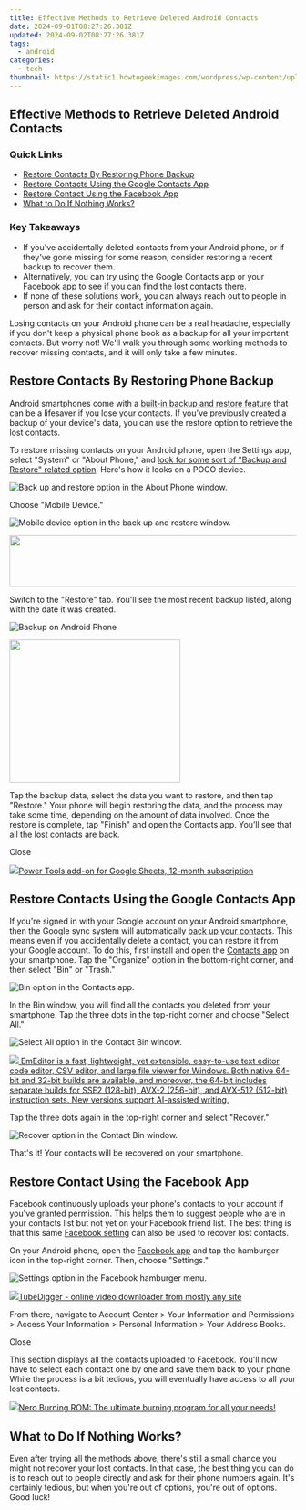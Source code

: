 ```yaml
---
title: Effective Methods to Retrieve Deleted Android Contacts
date: 2024-09-01T08:27:26.381Z
updated: 2024-09-02T08:27:26.381Z
tags:
  - android
categories:
  - tech
thumbnail: https://static1.howtogeekimages.com/wordpress/wp-content/uploads/2024/05/how-to-recover-missing-contacts-on-android.jpg
---
```


## Effective Methods to Retrieve Deleted Android Contacts

### Quick Links

* [Restore Contacts By Restoring Phone Backup](https://techno-recovery.techidaily.com/understanding-why-car-batteries-may-need-constant-replacement-a-comprehensive-guide/)
* [Restore Contacts Using the Google Contacts App](https://techtrends.techidaily.com/unlocking-your-device-removing-a-pin-from-windows-11-without-hitches/)
* [Restore Contact Using the Facebook App](https://fox-info.techidaily.com/2024-approved-best-script-innovation-place/)
* [What to Do If Nothing Works?](https://extra-information.techidaily.com/essential-tips-for-efficiently-utilizing-background-eraser-tool-in-ps/)

### Key Takeaways

* If you've accidentally deleted contacts from your Android phone, or if they've gone missing for some reason, consider restoring a recent backup to recover them.
* Alternatively, you can try using the Google Contacts app or your Facebook app to see if you can find the lost contacts there.
* If none of these solutions work, you can always reach out to people in person and ask for their contact information again.

 Losing contacts on your Android phone can be a real headache, especially if you don't keep a physical phone book as a backup for all your important contacts. But worry not! We'll walk you through some working methods to recover missing contacts, and it will only take a few minutes.

##  Restore Contacts By Restoring Phone Backup

 Android smartphones come with a [built-in backup and restore feature](https://youtube-help.techidaily.com/in-2024-master-your-stream-utilizing-youtubes-av1-technology/) that can be a lifesaver if you lose your contacts. If you've previously created a backup of your device's data, you can use the restore option to retrieve the lost contacts.

 To restore missing contacts on your Android phone, open the Settings app, select "System" or "About Phone," and [look for some sort of "Backup and Restore" related option](https://desktop-recording.techidaily.com/in-2024-simplify-virtual-collaboration-a-zoom-setup-overview/). Here's how it looks on a POCO device.

![Back up and restore option in the About Phone window.](https://static1.howtogeekimages.com/wordpress/wp-content/uploads/2024/05/back-up-and-restore-option-in-the-about-phone-window-1.jpg) 

 Choose "Mobile Device."

![Mobile device option in the back up and restore window.](https://static1.howtogeekimages.com/wordpress/wp-content/uploads/2024/05/mobile-device-option-in-the-back-up-and-restore-window-1.jpg) 

<!-- affiliate ads begin -->
<a href="https://vapordna.pxf.io/c/5597632/1494880/17238" target="_top" id="1494880"><img src="//a.impactradius-go.com/display-ad/17238-1494880" border="0" alt="" width="728" height="90"/></a><img height="0" width="0" src="https://imp.pxf.io/i/5597632/1494880/17238" style="position:absolute;visibility:hidden;" border="0" />
<!-- affiliate ads end -->
 Switch to the "Restore" tab. You'll see the most recent backup listed, along with the date it was created.

![Backup on Android Phone](https://static1.howtogeekimages.com/wordpress/wp-content/uploads/2024/05/backup-on-android-phone-1.jpg) 

<!-- affiliate ads begin -->
<a href="https://united.elfm.net/c/5597632/748964/4704" target="_top" id="748964"><img src="//a.impactradius-go.com/display-ad/4704-748964" border="0" alt="" width="300" height="250"/></a><img height="0" width="0" src="https://united.elfm.net/i/5597632/748964/4704" style="position:absolute;visibility:hidden;" border="0" />
<!-- affiliate ads end -->
 Tap the backup data, select the data you want to restore, and then tap "Restore." Your phone will begin restoring the data, and the process may take some time, depending on the amount of data involved. Once the restore is complete, tap "Finish" and open the Contacts app. You’ll see that all the lost contacts are back.

Close 

<!-- affiliate ads begin -->
<a href="https://secure.2checkout.com/order/checkout.php?PRODS=4721564&QTY=1&AFFILIATE=108875&CART=1"><img src="https://secure.avangate.com/images/merchant/c14a8df1e1b4d5297e9cb30cb34d5a00/products/copy_power-tools-48.png" border="0">Power Tools add-on for Google Sheets, 12-month subscription</a>
<!-- affiliate ads end -->
##  Restore Contacts Using the Google Contacts App

 If you're signed in with your Google account on your Android smartphone, then the Google sync system will automatically [back up your contacts](https://youtube-blog.techidaily.com/vering-the-ins-and-outs-of-youtube-shorts-capital-for-2024/). This means even if you accidentally delete a contact, you can restore it from your Google account. To do this, first install and open the [Contacts app](https://www.anrdoezrs.net/links/3607085/type/dlg/sid/UUhtgUeUpU2003269/https://play.google.com/store/apps/details?id=com.google.android.contacts&hl=en%5FIN&gl=US) on your smartphone. Tap the "Organize" option in the bottom-right corner, and then select "Bin" or "Trash."

![Bin option in the Contacts app.](https://static1.howtogeekimages.com/wordpress/wp-content/uploads/2024/05/bin-option-in-the-contacts-app.jpg) 

 In the Bin window, you will find all the contacts you deleted from your smartphone. Tap the three dots in the top-right corner and choose "Select All."

![Select All option in the Contact Bin window.](https://static1.howtogeekimages.com/wordpress/wp-content/uploads/2024/05/select-all-option-in-the-contact-bin-window.jpg) 

<!-- affiliate ads begin -->
<a href="https://shop.emeditor.com/order/checkout.php?PRODS=4610657&QTY=1&AFFILIATE=108875&CART=1"><img src="https://www.emeditor.com/wp-content/uploads/2024/06/emeditor_chat_ai.png" border="0">
EmEditor is a fast, lightweight, yet extensible, easy-to-use text editor, code editor, CSV editor, and large file viewer for Windows. Both native 64-bit and 32-bit builds are available, and moreover, the 64-bit includes separate builds for SSE2 (128-bit), AVX-2 (256-bit), and AVX-512 (512-bit) instruction sets. New versions support AI-assisted writing.</a>
<!-- affiliate ads end -->
 Tap the three dots again in the top-right corner and select "Recover."

![Recover option in the Contact Bin window.](https://static1.howtogeekimages.com/wordpress/wp-content/uploads/2024/05/recover-option-in-the-contact-bin-window.jpg) 

 That's it! Your contacts will be recovered on your smartphone.

##  Restore Contact Using the Facebook App

 Facebook continuously uploads your phone's contacts to your account if you've granted permission. This helps them to suggest people who are in your contacts list but not yet on your Facebook friend list. The best thing is that this same [Facebook setting](https://fox-http.techidaily.com/initial-trial-ideal-accessories-to-boost-your-gopro-footage-for-2024/) can also be used to recover lost contacts.

 On your Android phone, open the [Facebook app](https://www.anrdoezrs.net/links/3607085/type/dlg/sid/UUhtgUeUpU2003269/https://play.google.com/store/apps/details?id=com.facebook.katana&hl=en%5FUS&gl=US) and tap the hamburger icon in the top-right corner. Then, choose "Settings."

![Settings option in the Facebook hamburger menu.](https://static1.howtogeekimages.com/wordpress/wp-content/uploads/2024/05/settings-option-in-the-facebook-hamburger-menu.jpg) 

<!-- affiliate ads begin -->
<a href="https://secure.2checkout.com/order/checkout.php?PRODS=4572700&QTY=1&AFFILIATE=108875&CART=1"><img src="	https://www.tubedigger.com/wp-content/uploads/2020/08/tubedigger-software-new.png" border="0">TubeDigger - online video downloader from mostly any site</a>
<!-- affiliate ads end -->
 From there, navigate to Account Center > Your Information and Permissions > Access Your Information > Personal Information > Your Address Books.

Close 

 This section displays all the contacts uploaded to Facebook. You'll now have to select each contact one by one and save them back to your phone. While the process is a bit tedious, you will eventually have access to all your lost contacts.

<!-- affiliate ads begin -->
<a href="https://store.nero.com/order/checkout.php?PRODS=39694080&QTY=1&AFFILIATE=108875&CART=1"><img src="http://cdnwww.nero.com/nero-com-wAssets/img/banners/2023/nbr/fire/Screenshot_1red_gb.jpg" border="0">Nero Burning ROM:
The ultimate burning program for all your needs!</a>
<!-- affiliate ads end -->
##  What to Do If Nothing Works?

 Even after trying all the methods above, there's still a small chance you might not recover your lost contacts. In that case, the best thing you can do is to reach out to people directly and ask for their phone numbers again. It's certainly tedious, but when you're out of options, you're out of options. Good luck!

<ins class="adsbygoogle"
     style="display:block"
     data-ad-format="autorelaxed"
     data-ad-client="ca-pub-7571918770474297"
     data-ad-slot="1223367746"></ins>



<ins class="adsbygoogle"
     style="display:block"
     data-ad-client="ca-pub-7571918770474297"
     data-ad-slot="8358498916"
     data-ad-format="auto"
     data-full-width-responsive="true"></ins>


